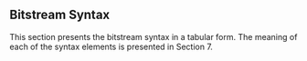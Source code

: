 ## Bitstream Syntax

This section presents the bitstream syntax in a tabular form. The meaning of
each of the syntax elements is presented in Section 7.
